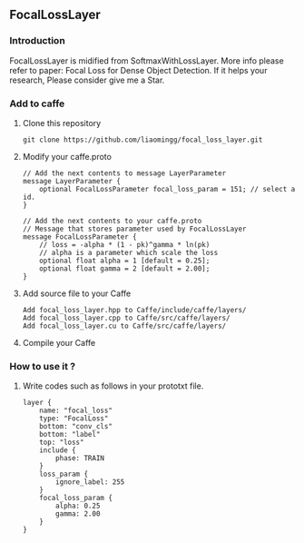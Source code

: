 ## FocalLossLayer

### Introduction

FocalLossLayer is midified from SoftmaxWithLossLayer.
More info please refer to paper: Focal Loss for Dense Object Detection. 
If it helps your research, Please consider give me a Star.

### Add to caffe

1. Clone this repository
    ```Shell
    git clone https://github.com/liaomingg/focal_loss_layer.git
    ```

2. Modify your caffe.proto
    ```
    // Add the next contents to message LayerParameter
    message LayerParameter {
        optional FocalLossParameter focal_loss_param = 151; // select a id.
    }

    // Add the next contents to your caffe.proto
    // Message that stores parameter used by FocalLossLayer
    message FocalLossParameter {
        // loss = -alpha * (1 - pk)^gamma * ln(pk)
        // alpha is a parameter which scale the loss
        optional float alpha = 1 [default = 0.25];
        optional float gamma = 2 [default = 2.00];
    }
    ```

3. Add source file to your Caffe
    ```
    Add focal_loss_layer.hpp to Caffe/include/caffe/layers/
    Add focal_loss_layer.cpp to Caffe/src/caffe/layers/
    Add focal_loss_layer.cu to Caffe/src/caffe/layers/
    ```
4. Compile your Caffe

### How to use it ?

1. Write codes such as follows in your prototxt file.
    ```
    layer {
        name: "focal_loss"
        type: "FocalLoss"
        bottom: "conv_cls"
        bottom: "label"
        top: "loss"
        include {
            phase: TRAIN
        }
        loss_param {
            ignore_label: 255
        }
        focal_loss_param {
            alpha: 0.25
            gamma: 2.00
        }
    }
    ```
